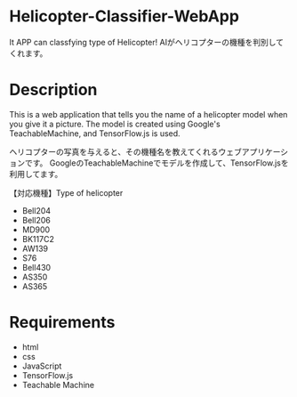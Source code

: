 # Helicopter-Classifier-WebApp

It APP can classfying type of Helicopter!
AIがヘリコプターの機種を判別してくれます。

# Description
This is a web application that tells you the name of a helicopter model when you give it a picture.
The model is created using Google's TeachableMachine, and TensorFlow.js is used.

ヘリコプターの写真を与えると、その機種名を教えてくれるウェブアプリケーションです。
GoogleのTeachableMachineでモデルを作成して、TensorFlow.jsを利用してます。

【対応機種】Type of helicopter
- Bell204
- Bell206
- MD900
- BK117C2
- AW139
- S76
- Bell430
- AS350
- AS365



# Requirements
- html
- css
- JavaScript
- TensorFlow.js
- Teachable Machine
